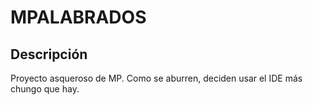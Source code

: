 # MPALABRADOS

## Descripción
   Proyecto asqueroso de MP. Como se aburren, deciden usar el IDE más chungo que hay.
